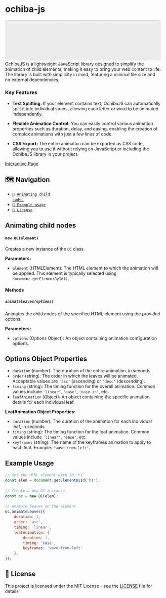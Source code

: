 # ochiba-js
![Demo GIF](res/demo-animation.gif)
OchibaJS is a lightweight JavaScript library designed to simplify the animation of child elements, making it easy to bring your web content to life. The library is built with simplicity in mind, featuring a minimal file size and no external dependencies.

### Key Features

- **Text Splitting:** If your element contains text, OchibaJS can automatically split it into individual spans, allowing each letter or word to be animated independently.

- **Flexible Animation Control:** You can easily control various animation properties such as duration, delay, and easing, enabling the creation of complex animations with just a few lines of code.

- **CSS Export:** The entire animation can be exported as CSS code, allowing you to use it without relying on JavaScript or including the OchibaJS library in your project.

 [Interactive Page](https://lischilpp.github.io/ochiba-js/)

 ## 🗺️ Navigation 
- [<code>📝 Animating child nodes</code>](#-animating-child-nodes)
- [<code>📝 Example usage</code>](#-example-usage)
- [<code>📝 License</code>](#-license)

## Animating child nodes

#### `new OC(element)`

Creates a new instance of the `OC` class.

**Parameters:**

- `element` (HTMLElement): The HTML element to which the animation will be applied. This element is typically selected using `document.getElementById()`.

#### Methods

##### `animateLeaves(options)`

Animates the child nodes of the specified HTML element using the provided options.

**Parameters:**

- `options` (Options Object): An object containing animation configuration options.

## Options Object Properties

- `duration` (number): The duration of the entire animation, in seconds.
- `order` (string): The order in which the leaves will be animated. Acceptable values are `'asc'` (ascending) or `'desc'` (descending).
- `timing` (string): The timing function for the overall animation. Common values include `'linear'`, `'ease'`, `'ease-in'`, etc.
- `leafAnimation` (Object): An object containing the specific animation details for each individual leaf.

**LeafAnimation Object Properties:**

- `duration` (number): The duration of the animation for each individual leaf, in seconds.
- `timing` (string): The timing function for the leaf animation. Common values include `'linear'`, `'ease'`, etc.
- `keyframes` (string): The name of the keyframes animation to apply to each leaf. Example: `'wave-from-left'`.

## Example Usage

```javascript
// Get the HTML element with ID 'h1'
const elem = document.getElementById('h1');

// Create a new OC instance
const oc = new OC(elem);

// Animate leaves on the element
oc.animateLeaves({
    duration: 1,
    order: 'asc',
    timing: 'linear',
    leafAnimation: {
        duration: 1,
        timing: 'ease',
        keyframes: 'wave-from-left'
    },
});
```

## 📝 License
This project is licensed under the MIT License - see the [LICENSE](LICENSE) file for details
